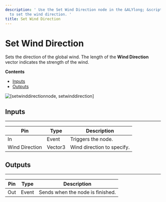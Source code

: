 ```yaml
---
description: ' Use the Set Wind Direction node in the &ALYlong; &script-canvas; editor
  to set the wind direction. '
title: Set Wind Direction
---
```

# Set Wind Direction<a name="set-wind-direction-node"></a>

Sets the direction of the global wind\. The length of the **Wind Direction** vector indicates the strength of the wind\.

**Contents**
+ [Inputs](#set-wind-direction-node-input)
+ [Outputs](#set-wind-direction-node-output)

![\[setwinddirectionnode, setwinddirection\]](/images/userguide/scripting/script-canvas/scriptcanvasnodes/script-canvas-set-wind-direction-node.png)

## Inputs<a name="set-wind-direction-node-input"></a>


****  

| Pin | Type | Description | 
| --- | --- | --- | 
| In | Event | Triggers the node\. | 
| Wind Direction | Vector3 | Wind direction to specify\. | 

## Outputs<a name="set-wind-direction-node-output"></a>


****  

| Pin | Type | Description | 
| --- | --- | --- | 
| Out | Event | Sends when the node is finished\. | 